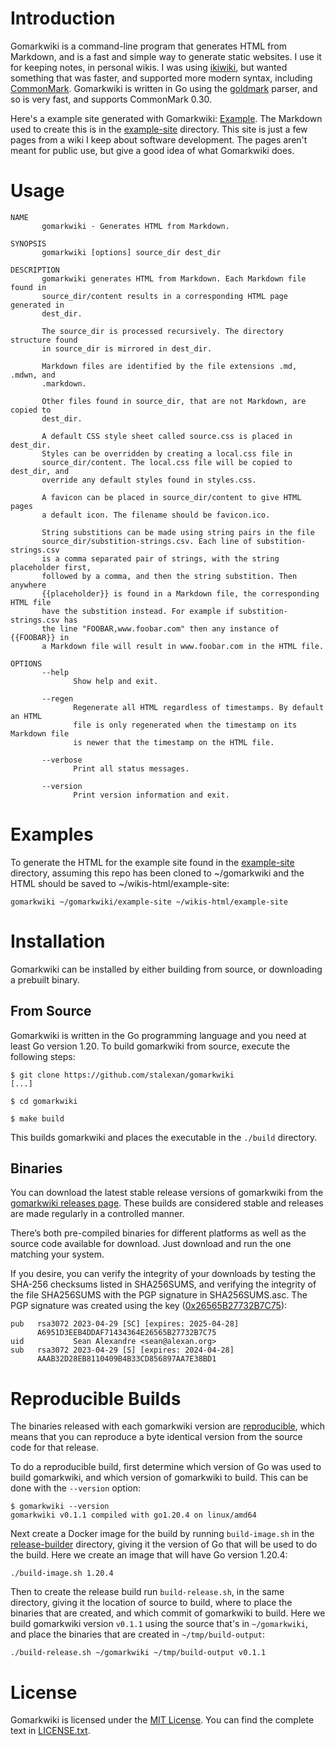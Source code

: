 # Introduction

Gomarkwiki is a command-line program that generates HTML from Markdown, and is
a fast and simple way to generate static websites. I use it for keeping notes,
in personal wikis. I was using [ikiwiki](https://ikiwiki.info/), but wanted
something that was faster, and supported more modern syntax, including
[CommonMark](https://en.wikipedia.org/wiki/Markdown#Standardization).
Gomarkwiki is written in Go using the
[goldmark](https://github.com/yuin/goldmark) parser, and so is very fast, and
supports CommonMark 0.30.

Here's a example site generated with Gomarkwiki:
[Example](https://www.alexan.org/gomarkwiki-example/Gomarkwiki%20Example.html).
The Markdown used to create this is in the
[example-site](https://github.com/stalexan/gomarkwiki/tree/main/example-site)
directory. This site is just a few pages from a wiki I keep about software
development. The pages aren't meant for public use, but give a good idea of
what Gomarkwiki does.

# Usage

```
NAME
       gomarkwiki - Generates HTML from Markdown.

SYNOPSIS
       gomarkwiki [options] source_dir dest_dir

DESCRIPTION
       gomarkwiki generates HTML from Markdown. Each Markdown file found in
       source_dir/content results in a corresponding HTML page generated in
       dest_dir. 

       The source_dir is processed recursively. The directory structure found
       in source_dir is mirrored in dest_dir.

       Markdown files are identified by the file extensions .md, .mdwn, and
       .markdown.

       Other files found in source_dir, that are not Markdown, are copied to
       dest_dir.

       A default CSS style sheet called source.css is placed in dest_dir.
       Styles can be overridden by creating a local.css file in
       source_dir/content. The local.css file will be copied to dest_dir, and
       override any default styles found in styles.css.

       A favicon can be placed in source_dir/content to give HTML pages
       a default icon. The filename should be favicon.ico.

       String substitions can be made using string pairs in the file
       source_dir/substition-strings.csv. Each line of substition-strings.csv
       is a comma separated pair of strings, with the string placeholder first,
       followed by a comma, and then the string substition. Then anywhere
       {{placeholder}} is found in a Markdown file, the corresponding HTML file
       have the substition instead. For example if substition-strings.csv has
       the line "FOOBAR,www.foobar.com" then any instance of {{FOOBAR}} in
       a Markdown file will result in www.foobar.com in the HTML file.

OPTIONS
       --help
              Show help and exit.

       --regen
              Regenerate all HTML regardless of timestamps. By default an HTML
              file is only regenerated when the timestamp on its Markdown file
              is newer that the timestamp on the HTML file.

       --verbose
              Print all status messages.

       --version
              Print version information and exit.
```

# Examples

To generate the HTML for the example site found in the
[example-site](https://github.com/stalexan/gomarkwiki/tree/main/example-site)
directory, assuming this repo has been cloned to ~/gomarkwiki and the HTML
should be saved to ~/wikis-html/example-site:

```
gomarkwiki ~/gomarkwiki/example-site ~/wikis-html/example-site
```

# Installation

Gomarkwiki can be installed by either building from source, or downloading
a prebuilt binary.

## From Source

Gomarkwiki is written in the Go programming language and you need at least Go
version 1.20. To build gomarkwiki from source, execute the following steps:

```
$ git clone https://github.com/stalexan/gomarkwiki
[...]

$ cd gomarkwiki

$ make build
```

This builds gomarkwiki and places the executable in the `./build` directory.

## Binaries

You can download the latest stable release versions of gomarkwiki from the
[gomarkwiki releases page](https://github.com/stalexan/gomarkwiki/releases/latest).
These builds are considered stable and releases are made regularly in
a controlled manner.

There’s both pre-compiled binaries for different platforms as well as the
source code available for download.  Just download and run the one matching
your system.

If you desire, you can verify the integrity of your downloads by testing the
SHA-256 checksums listed in SHA256SUMS, and verifying the integrity of the file
SHA256SUMS with the PGP signature in SHA256SUMS.asc. The PGP signature was
created using the key ([0x26565B27732B7C75](https://www.alexan.org/SeanAlexandre.asc)):

```
pub   rsa3072 2023-04-29 [SC] [expires: 2025-04-28]
      A6951D3EEB4DDAF71434364E26565B27732B7C75
uid           Sean Alexandre <sean@alexan.org>
sub   rsa3072 2023-04-29 [S] [expires: 2024-04-28]
      AAAB32D28EB8110409B4B33CD856897AA7E38BD1
```

# Reproducible Builds

The binaries released with each gomarkwiki version are
[reproducible](https://reproducible-builds.org/), which means that you can
reproduce a byte identical version from the source code for that release.

To do a reproducible build, first determine which version of Go was used to
build gomarkwiki, and which version of gomarkwiki to build. This can be done
with the `--version` option:

```
$ gomarkwiki --version
gomarkwiki v0.1.1 compiled with go1.20.4 on linux/amd64
```

Next create a Docker image for the build by running `build-image.sh` in the
[release-builder](https://github.com/stalexan/gomarkwiki/tree/main/release-builder)
directory, giving it the version of Go that will be used to do the build. Here
we create an image that will have Go version 1.20.4:

```
./build-image.sh 1.20.4
```

Then to create the release build run `build-release.sh`, in the same directory,
giving it the location of source to build, where to place the binaries that are
created, and which commit of gomarkwiki to build. Here we build gomarkwiki
version `v0.1.1` using the source that's in `~/gomarkwiki`, and place the
binaries that are created in `~/tmp/build-output`:

```
./build-release.sh ~/gomarkwiki ~/tmp/build-output v0.1.1
```

# License

Gomarkwiki is licensed under the [MIT License](https://spdx.org/licenses/MIT.html).
You can find the complete text in
[LICENSE.txt](https://github.com/stalexan/gomarkwiki/blob/main/LICENSE.txt).
